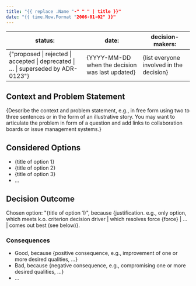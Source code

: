 ```yaml
---
title: "{{ replace .Name "-" " " | title }}"
date: "{{ time.Now.Format "2006-01-02" }}"
---
```



| status: | date: | decision-makers: |
| --- | --- | --- |
| {"proposed \| rejected \| accepted \| deprecated \| … \| superseded by ADR-0123"} | {YYYY-MM-DD when the decision was last updated} | {list everyone involved in the decision} |


## Context and Problem Statement

{Describe the context and problem statement, e.g., in free form using two to three sentences or in the form of an illustrative story. You may want to articulate the problem in form of a question and add links to collaboration boards or issue management systems.}

## Considered Options

* {title of option 1}
* {title of option 2}
* {title of option 3}
* … <!-- numbers of options can vary -->

## Decision Outcome

Chosen option: "{title of option 1}", because {justification. e.g., only option, which meets k.o. criterion decision driver | which resolves force {force} | … | comes out best (see below)}.

<!-- This is an optional element. Feel free to remove. -->
### Consequences

* Good, because {positive consequence, e.g., improvement of one or more desired qualities, …}
* Bad, because {negative consequence, e.g., compromising one or more desired qualities, …}
* … <!-- numbers of consequences can vary -->